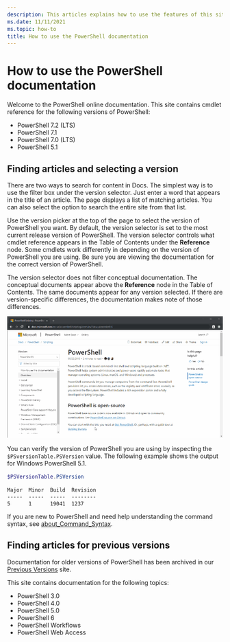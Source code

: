 ```yaml
---
description: This articles explains how to use the features of this site including search filtering and version selection.
ms.date: 11/11/2021
ms.topic: how-to
title: How to use the PowerShell documentation
---
```

# How to use the PowerShell documentation

Welcome to the PowerShell online documentation. This site contains cmdlet reference for the
following versions of PowerShell:

- PowerShell 7.2 (LTS)
- PowerShell 7.1
- PowerShell 7.0 (LTS)
- PowerShell 5.1

## Finding articles and selecting a version

There are two ways to search for content in Docs. The simplest way is to use the filter box under
the version selector. Just enter a word that appears in the title of an article. The page displays
a list of matching articles. You can also select the option to search the entire site from that
list.

Use the version picker at the top of the page to select the version of PowerShell you want. By
default, the version selector is set to the most current release version of PowerShell. The version
selector controls what cmdlet reference appears in the Table of Contents under the **Reference**
node. Some cmdlets work differently in depending on the version of PowerShell you are using. Be sure
you are viewing the documentation for the correct version of PowerShell.

The version selector does not filter conceptual documentation. The conceptual documents appear above
the **Reference** node in the Table of Contents. The same documents appear for any version selected.
If there are version-specific differences, the documentation makes note of those differences.

![Using the version picker](media/how-to-use-docs/version-search.gif)

You can verify the version of PowerShell you are using by inspecting the `$PSversionTable.PSVersion`
value. The following example shows the output for Windows PowerShell 5.1.

```powershell
$PSVersionTable.PSVersion
```

```Output
Major  Minor  Build  Revision
-----  -----  -----  --------
5      1      19041  1237
```

If you are new to PowerShell and need help understanding the command syntax, see
[about_Command_Syntax](/powershell/module/microsoft.powershell.core/about/about_command_syntax).

## Finding articles for previous versions

Documentation for older versions of PowerShell has been archived in our
[Previous Versions](https://aka.ms/PSLegacyDocs) site.

This site contains documentation for the following topics:

- PowerShell 3.0
- PowerShell 4.0
- PowerShell 5.0
- PowerShell 6
- PowerShell Workflows
- PowerShell Web Access

